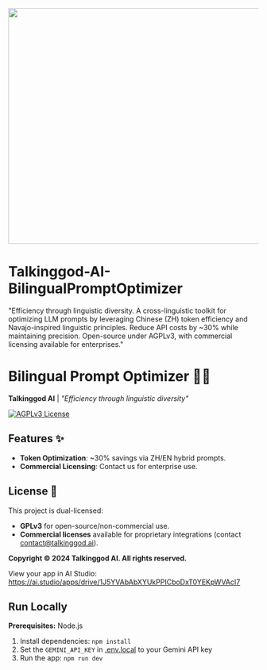 <div align="center">
<img width="1200" height="475" alt="GHBanner" src="https://github.com/user-attachments/assets/0aa67016-6eaf-458a-adb2-6e31a0763ed6" />
</div>

# Talkinggod-AI-BilingualPromptOptimizer
"Efficiency through linguistic diversity. A cross-linguistic toolkit for optimizing LLM prompts by leveraging Chinese (ZH) token efficiency and Navajo-inspired linguistic principles. Reduce API costs by ~30% while maintaining precision. Open-source under AGPLv3, with commercial licensing available for enterprises."
# Bilingual Prompt Optimizer 🐎🔠

**Talkinggod AI** | *"Efficiency through linguistic diversity"*

[![AGPLv3 License](https://img.shields.io/badge/license-AGPLv3-blue.svg)](LICENSE-AGPL)

## Features ✨
- **Token Optimization**: ~30% savings via ZH/EN hybrid prompts.
- **Commercial Licensing**: Contact us for enterprise use.
## License 📜  
This project is dual-licensed:  
- **GPLv3** for open-source/non-commercial use.  
- **Commercial licenses** available for proprietary integrations (contact contact@talkinggod.ai). 


**Copyright © 2024 Talkinggod AI. All rights reserved.**


View your app in AI Studio: https://ai.studio/apps/drive/1J5YVAbAbXYUkPPICboDxT0YEKpWVAcI7

## Run Locally

**Prerequisites:**  Node.js


1. Install dependencies:
   `npm install`
2. Set the `GEMINI_API_KEY` in [.env.local](.env.local) to your Gemini API key
3. Run the app:
   `npm run dev`
